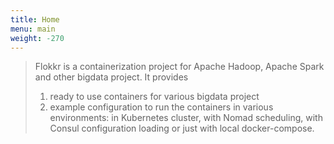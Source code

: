 ```yaml
---
title: Home
menu: main
weight: -270
---
```

> Flokkr is a containerization project for Apache Hadoop, Apache Spark and other bigdata project.
> It provides
>  1. ready to use containers for various bigdata project
>  2. example configuration to run the containers in various environments: in Kubernetes cluster, with Nomad scheduling, with Consul
> configuration loading or just with local docker-compose.
